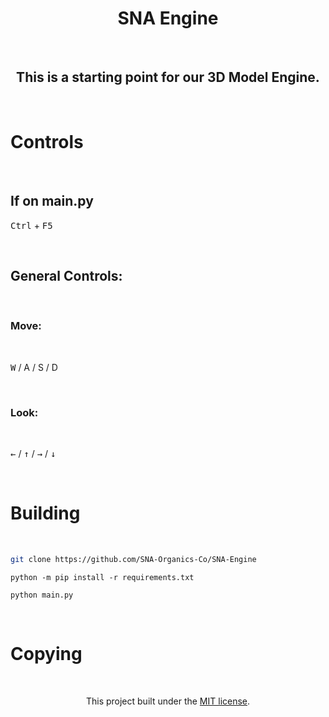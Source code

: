 <h1 align=center>SNA Engine</h1>

<br>

<h2 align=center>This is a starting point for our 3D Model Engine.</h2>

<br>

# Controls

<br>

## If on main.py

<kbd>Ctrl</kbd> + <kbd>F5</kbd>

<br>

## General Controls:

<br>

### Move:

<br>

<kbd>W</kbd> / </kbd>A</kbd> / </kbd>S</kbd> / </kbd>D</kbd>

<br>

### Look:

<br>

<kbd>&#8592;</kbd> / <kbd>&#8593;</kbd> / <kbd>&#8594;</kbd> / <kbd>&#8595;</kbd>

<br>

# Building

<br>

```bash
git clone https://github.com/SNA-Organics-Co/SNA-Engine
```

```shell
python -m pip install -r requirements.txt
```

```shell
python main.py
```

<br>

# Copying

<br>

<p align=center>This project built under the <a href='LICENSE'>MIT license</a>.</p>